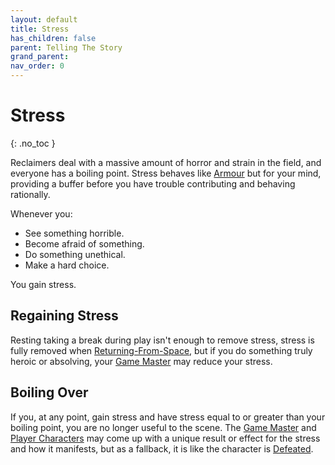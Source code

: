 ```yaml
---
layout: default
title: Stress
has_children: false
parent: Telling The Story
grand_parent: 
nav_order: 0
---
```

# Stress
{: .no_toc }

Reclaimers deal with a massive amount of horror and strain in the field, and everyone has a boiling point. Stress behaves like [Armour](Game/Core/Armour) but for your mind, providing a buffer before you have trouble contributing and behaving rationally.

Whenever you: 
* See something horrible.
* Become afraid of something.
* Do something unethical.
* Make a hard choice.

You gain stress. 

## Regaining Stress
Resting taking a break during play isn't enough to remove stress, stress is fully removed when [Returning-From-Space](Game/Returning-From-Space), but if you do something truly heroic or absolving, your [Game Master](Game/Core/Terminology#Game%20Master) may reduce your stress.

## Boiling Over
If you, at any point, gain stress and have stress equal to or greater than your boiling point, you are no longer useful to the scene. The [Game Master](Game/Core/Terminology#Game%20Master) and [Player Characters](Game/Core/Terminology#Player%20Character) may come up with a unique result or effect for the stress and how it manifests, but as a fallback, it is like the character is [Defeated](Game/Core/Effects#Defeated).